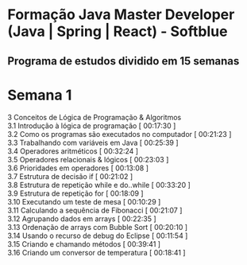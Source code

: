 # Formação Java Master Developer (Java | Spring | React) - Softblue
## Programa de estudos dividido em 15 semanas

# Semana 1
3    Conceitos de Lógica de Programação & Algoritmos<br />
3.1  Introdução à lógica de programação [ 00:17:30 ]<br />
3.2  Como os programas são executados no computador [ 00:21:23 ]<br />
3.3  Trabalhando com variáveis em Java [ 00:25:39 ]<br />
3.4  Operadores aritméticos [ 00:32:24 ]<br />
3.5  Operadores relacionais & lógicos [ 00:23:03 ]<br />
3.6  Prioridades em operadores [ 00:13:08 ]<br />
3.7  Estrutura de decisão if [ 00:21:02 ]<br />
3.8  Estrutura de repetição while e do..while [ 00:33:20 ]<br />
3.9  Estrutura de repetição for [ 00:18:09 ]<br />
3.10 Executando um teste de mesa [ 00:10:29 ]<br />
3.11 Calculando a sequência de Fibonacci [ 00:21:07 ]<br />
3.12 Agrupando dados em arrays [ 00:22:35 ]<br />
3.13 Ordenação de arrays com Bubble Sort [ 00:20:10 ]<br />
3.14 Usando o recurso de debug do Eclipse [ 00:11:54 ]<br />
3.15 Criando e chamando métodos [ 00:39:41 ]<br />
3.16 Criando um conversor de temperatura [ 00:18:41 ]<br />
